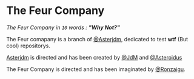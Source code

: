 # The Feur Company
*The Feur Company in `10` words : __"Why Not?"__*


The Feur comapany is a branch of [@Asterjdm](https://github.com/asterjdm), dedicated to test __wtf__ (But cool) repositorys.

[Asterjdm](https://github.com/asterjdm) is directed and has been created by [@JdM](https://github.com/judemont) and [@Asteroidus](https://github.com/Asteroidus_Tv)

The Feur Company is directed and has been imaginated by [@Ronzaigu](https://github.com/ronzaigu).